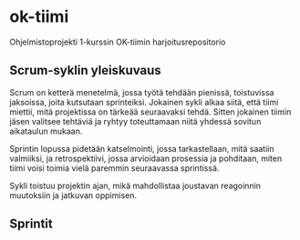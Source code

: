 # ok-tiimi
Ohjelmistoprojekti 1-kurssin OK-tiimin harjoitusrepositorio

## Scrum-syklin yleiskuvaus

Scrum on ketterä menetelmä, jossa työtä tehdään pienissä, toistuvissa jaksoissa, joita kutsutaan sprinteiksi. Jokainen sykli alkaa siitä, että tiimi miettii, mitä projektissa on tärkeää seuraavaksi tehdä. Sitten jokainen tiimin jäsen valitsee tehtäviä ja ryhtyy toteuttamaan niitä yhdessä sovitun aikataulun mukaan.

Sprintin lopussa pidetään katselmointi, jossa tarkastellaan, mitä saatiin valmiiksi, ja retrospektiivi, jossa arvioidaan prosessia ja pohditaan, miten tiimi voisi toimia vielä paremmin seuraavassa sprintissä.

Sykli toistuu projektin ajan, mikä mahdollistaa joustavan reagoinnin muutoksiin ja jatkuvan oppimisen.


## Sprintit